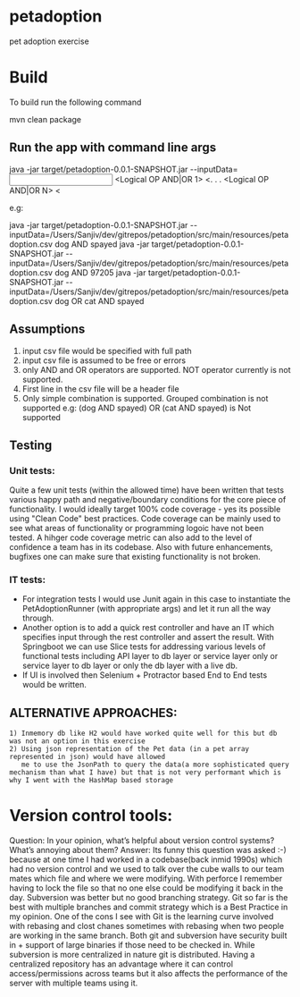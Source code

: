# petadoption
pet adoption exercise

# Build
To build run the following command

mvn clean package

## Run the app with command line args
java -jar target/petadoption-0.0.1-SNAPSHOT.jar --inputData=<Input csv filename> <searchType1> <Logical OP AND|OR 1> <<searchType2>. . . <Logical OP AND|OR N> <<searchTypeN>

e.g:

java -jar target/petadoption-0.0.1-SNAPSHOT.jar --inputData=/Users/Sanjiv/dev/gitrepos/petadoption/src/main/resources/petadoption.csv dog AND spayed
java -jar target/petadoption-0.0.1-SNAPSHOT.jar --inputData=/Users/Sanjiv/dev/gitrepos/petadoption/src/main/resources/petadoption.csv dog AND 97205
java -jar target/petadoption-0.0.1-SNAPSHOT.jar --inputData=/Users/Sanjiv/dev/gitrepos/petadoption/src/main/resources/petadoption.csv dog OR cat AND spayed


## Assumptions
1) input csv file would be specified with full path
2) input csv file is assumed to be free or errors
3) only AND and OR operators are supported. NOT operator currently is not supported.
4) First line in the csv file will be a header file
5) Only simple combination is supported.  Grouped combination is not supported
   e.g:
   (dog AND spayed) OR (cat AND spayed)  is Not supported

## Testing

### Unit tests: 
Quite a few unit tests (within the allowed time) have been written that tests various happy path and negative/boundary conditions for the core piece of functionality.  I would ideally target 100% code coverage - yes its possible using "Clean Code"  best practices.  Code coverage can be mainly used to see what areas of functionality or programming logoic have not been tested.  A hihger code coverage metric can also add to the level of confidence a team has in its codebase.  Also with future enhancements, bugfixes one can make sure that existing functionality is not broken. 

### IT tests:
   - For integration tests I would use Junit again in this case to instantiate the PetAdoptionRunner (with appropriate args) and let it run all the way through.
   - Another option is to add a quick rest controller and have an IT which specifies input through the rest controller and assert the result.  With Springboot we can use Slice tests for addressing various levels of functional tests including API layer to db layer or service layer only or service layer to db layer or only the db layer with a live db.
   -  If UI is involved then Selenium + Protractor based End to End tests would be written.

## ALTERNATIVE APPROACHES:

    1) Inmemory db like H2 would have worked quite well for this but db was not an option in this exercise
    2) Using json representation of the Pet data (in a pet array represented in json) would have allowed
       me to use the JsonPath to query the data(a more sophisticated query mechanism than what I have) but that is not very performant which is why I went with the HashMap based storage

# Version control tools:
Question: In your opinion, what’s helpful about version control systems? What’s annoying about them?
Answer: Its funny this question was asked :-)  because at one time I had worked in a codebase(back inmid 1990s) which had no version  control and we used to talk over the cube walls to our team mates which file and where we were modifying.  With perforce I remember having to lock the file so that no one else could be modifying it back in the day.  Subversion was better but no good branching strategy.  Git so far is the best with multiple branches and commit strategy which is a Best Practice in my opinion.  One of the cons I see with Git is the learning curve involved with rebasing and clost chanes sometimes with rebasing when two people are working in the same branch.
     Both git and subversion have security built in + support of large binaries if those need to be checked in.  While subversion is more centralized in nature git is distributed.  Having a centralized repository has an advantage where it can control access/permissions across teams but it also affects the performance of the server with multiple teams using it.  
